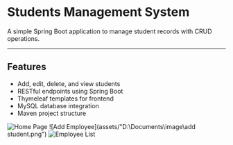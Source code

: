 # Students Management System

A simple Spring Boot application to manage student records with CRUD operations.

---

## Features

- Add, edit, delete, and view students
- RESTful endpoints using Spring Boot
- Thymeleaf templates for frontend
- MySQL database integration
- Maven project structure


![Home Page](assets/)
![Add Employee](assets/"D:\Documents\image\add student.png")
![Employee List](assets/list.png)
